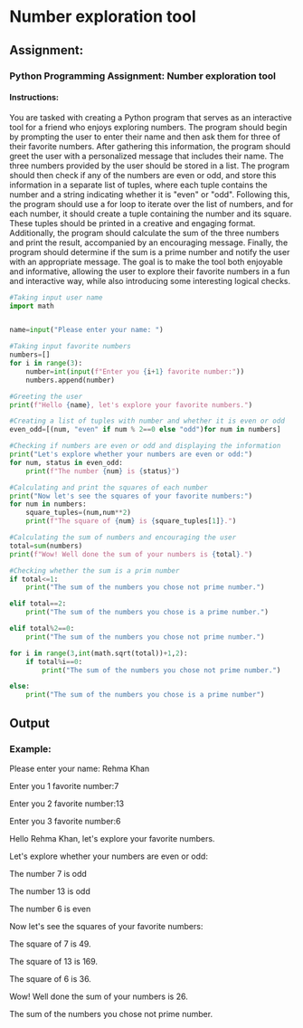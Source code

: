 # **Number exploration tool**
## Assignment:
### Python Programming Assignment: Number exploration tool
#### Instructions:
You are tasked with creating a Python program that serves as an interactive tool for a friend who enjoys exploring numbers. The program should begin by prompting the user to enter their name and then ask them for three of their favorite numbers. After gathering this information, the program should greet the user with a personalized message that includes their name. The three numbers provided by the user should be stored in a list. The program should then check if any of the numbers are even or odd, and store this information in a separate list of tuples, where each tuple contains the number and a string indicating whether it is "even" or "odd". Following this, the program should use a for loop to iterate over the list of numbers, and for each number, it should create a tuple containing the number and its square. These tuples should be printed in a creative and engaging format. Additionally, the program should calculate the sum of the three numbers and print the result, accompanied by an encouraging message. Finally, the program should determine if the sum is a prime number and notify the user with an appropriate message. The goal is to make the tool both enjoyable and informative, allowing the user to explore their favorite numbers in a fun and interactive way, while also introducing some interesting logical checks.
```python
#Taking input user name
import math


name=input("Please enter your name: ")

#Taking input favorite numbers
numbers=[]
for i in range(3):
    number=int(input(f"Enter you {i+1} favorite number:"))
    numbers.append(number)

#Greeting the user
print(f"Hello {name}, let's explore your favorite numbers.")

#Creating a list of tuples with number and whether it is even or odd
even_odd=[(num, "even" if num % 2==0 else "odd")for num in numbers]

#Checking if numbers are even or odd and displaying the information
print("Let's explore whether your numbers are even or odd:")
for num, status in even_odd:
    print(f"The number {num} is {status}")

#Calculating and print the squares of each number
print("Now let's see the squares of your favorite numbers:")
for num in numbers:
    square_tuples=(num,num**2)
    print(f"The square of {num} is {square_tuples[1]}.")

#Calculating the sum of numbers and encouraging the user
total=sum(numbers)
print(f"Wow! Well done the sum of your numbers is {total}.")

#Checking whether the sum is a prim number
if total<=1:
    print("The sum of the numbers you chose not prime number.")

elif total==2:
    print("The sum of the numbers you chose is a prime number.")

elif total%2==0:
    print("The sum of the numbers you chose not prime number.")

for i in range(3,int(math.sqrt(total))+1,2):
    if total%i==0:
        print("The sum of the numbers you chose not prime number.")

else:
    print("The sum of the numbers you chose is a prime number")
```
## Output
### Example:
Please enter your name: Rehma Khan

Enter you 1 favorite number:7

Enter you 2 favorite number:13

Enter you 3 favorite number:6

Hello Rehma Khan, let's explore your favorite numbers.

Let's explore whether your numbers are even or odd:

The number 7 is odd

The number 13 is odd

The number 6 is even

Now let's see the squares of your favorite numbers:

The square of 7 is 49.

The square of 13 is 169.

The square of 6 is 36.

Wow! Well done the sum of your numbers is 26.

The sum of the numbers you chose not prime number.